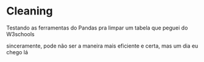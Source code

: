 # Cleaning
Testando as ferramentas do Pandas pra limpar um tabela que peguei do W3schools

sinceramente, pode não ser a maneira mais eficiente e certa, mas um dia eu chego lá
